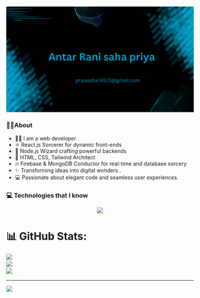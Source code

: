 
![Cover Image](githubCover.png)
### 🤷‍♀️About
- 🙋‍♀️ I am a web developer. 
- ⚛️ React.js Sorcerer for dynamic front-ends 
- 🚀 Node.js Wizard crafting powerful backends 
- 🎨 HTML, CSS, Tailwind Architect  
- 🔥 Firebase & MongoDB Conductor for real-time and database sorcery 
- ✨ Transforming ideas into digital wonders .
- 💻 Passionate about elegant code and seamless user experiences. 
### 💻 Technologies that I know
<p align="center">
  <a href="https://skillicons.dev">
    <img width="40%"  src="https://skillicons.dev/icons?i=html,css,react,firebase,nodejs,tailwind" />
   
  </a>
</p>

# 📊 GitHub Stats:
![](https://github-readme-stats.vercel.app/api?username=saha566789&theme=dark&hide_border=false&include_all_commits=false&count_private=false)<br/>
![](https://github-readme-streak-stats.herokuapp.com/?user=saha566789&theme=dark&hide_border=false)<br/>
![](https://github-readme-stats.vercel.app/api/top-langs/?username=saha566789&theme=dark&hide_border=false&include_all_commits=false&count_private=false&layout=compact)

---
[![](https://visitcount.itsvg.in/api?id=saha566789&icon=0&color=0)](https://visitcount.itsvg.in)

<!-- Proudly created with GPRM ( https://gprm.itsvg.in ) -->
